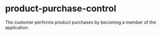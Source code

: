 # product-purchase-control
The customer performs product purchases by becoming a member of the application.
